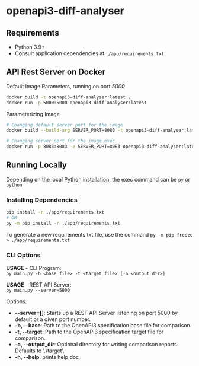 # openapi3-diff-analyser

## Requirements

- Python 3.9+
- Consult application dependencies at `./app/requirements.txt`

## API Rest Server on Docker

Default Image Parameters, running on port *5000*

```bash
docker build -t openapi3-diff-analyser:latest .
docker run -p 5000:5000 openapi3-diff-analyser:latest
```

Parameterizing Image

```bash
# Changing default server port for the image
docker build --build-arg SERVER_PORT=8080 -t openapi3-diff-analyser:latest .

# Changing server port for the image exec
docker run -p 8083:8083 -e SERVER_PORT=8083 openapi3-diff-analyser:latest
```

## Running Locally

Depending on the local Python installation, the exec command can be `py` or `python`

### Installing Dependencies

```bash
pip install -r ./app/requirements.txt
# OR
py -m pip install -r ./app/requirements.txt
```

To generate a new requirements.txt file, use the command `py -m pip freeze > ./app/requirements.txt`

### CLI Options

**USAGE** - CLI Program:  
`py main.py -b <base_file> -t <target_file> [-o <output_dir>]`

**USAGE** - REST API Server:  
`py main.py --server=5000`

Options:

- **--server=[]**: Starts up a REST API Server listening on port 5000 by default or a given port number.
- **-b, --base**: Path to the OpenAPI3 specification base file for comparison.
- **-t, --target**: Path to the OpenAPI3 specification target file for comparison.
- **-o, --output_dir**: Optional directory for writing comparison reports. Defaults to './target'.
- **-h, --help**: prints help doc
